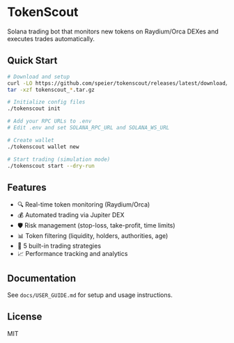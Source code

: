 # TokenScout

Solana trading bot that monitors new tokens on Raydium/Orca DEXes and executes trades automatically.

## Quick Start

```bash
# Download and setup
curl -LO https://github.com/speier/tokenscout/releases/latest/download/tokenscout_*_Darwin_arm64.tar.gz
tar -xzf tokenscout_*.tar.gz

# Initialize config files
./tokenscout init

# Add your RPC URLs to .env
# Edit .env and set SOLANA_RPC_URL and SOLANA_WS_URL

# Create wallet
./tokenscout wallet new

# Start trading (simulation mode)
./tokenscout start --dry-run
```

## Features

- 🔍 Real-time token monitoring (Raydium/Orca)
- 💰 Automated trading via Jupiter DEX
- 🛡️ Risk management (stop-loss, take-profit, time limits)
- 📊 Token filtering (liquidity, holders, authorities, age)
- 🎯 5 built-in trading strategies
- 📈 Performance tracking and analytics

## Documentation

See `docs/USER_GUIDE.md` for setup and usage instructions.

## License

MIT
